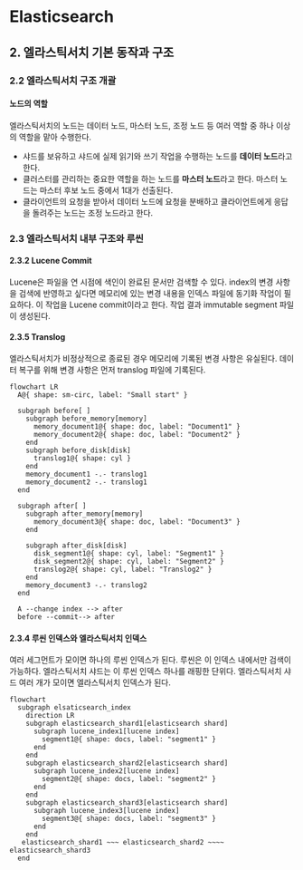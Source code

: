 # Elasticsearch

## 2. 엘라스틱서치 기본 동작과 구조

### 2.2 엘라스틱서치 구조 개괄

#### 노드의 역할  

엘라스틱서치의 노드는 데이터 노드, 마스터 노드, 조정 노드 등 여러 역할 중 하나 이상의 역할을 맡아 수행한다.

- 샤드를 보유하고 샤드에 실제 읽기와 쓰기 작업을 수행하는 노드를 **데이터 노드**라고 한다.
- 클러스터를 관리하는 중요한 역할을 하는 노드를 **마스터 노드**라고 한다. 마스터 노드는 마스터 후보 노드 중에서 1대가 선출된다.
- 클라이언트의 요청을 받아서 데이터 노드에 요청을 분배하고 클라이언트에게 응답을 돌려주는 노드는 조정 노드라고 한다.

### 2.3 엘라스틱서치 내부 구조와 루씬

#### 2.3.2 Lucene Commit

Lucene은 파일을 연 시점에 색인이 완료된 문서만 검색할 수 있다.
index의 변경 사항을 검색에 반영하고 싶다면 메모리에 있는 변경 내용을 인덱스 파일에 동기화 작업이 필요하다.
이 작업을 Lucene commit이라고 한다.
작업 결과 immutable segment 파일이 생성된다.

#### 2.3.5 Translog

엘라스틱서치가 비정상적으로 종료된 경우 메모리에 기록된 변경 사항은 유실된다.
데이터 복구를 위해 변경 사항은 먼저 translog 파일에 기록된다.

```mermaid
flowchart LR
  A@{ shape: sm-circ, label: "Small start" }
  
  subgraph before[ ]
    subgraph before_memory[memory]
      memory_document1@{ shape: doc, label: "Document1" }
      memory_document2@{ shape: doc, label: "Document2" }
    end
    subgraph before_disk[disk]
      translog1@{ shape: cyl }
    end
    memory_document1 -.- translog1
    memory_document2 -.- translog1
  end

  subgraph after[ ]
    subgraph after_memory[memory]
      memory_document3@{ shape: doc, label: "Document3" }
    end
        
    subgraph after_disk[disk]
      disk_segment1@{ shape: cyl, label: "Segment1" }
      disk_segment2@{ shape: cyl, label: "Segment2" }
      translog2@{ shape: cyl, label: "Translog2" }
    end
    memory_document3 -.- translog2
  end

  A --change index --> after
  before --commit--> after
```

#### 2.3.4 루씬 인덱스와 엘라스틱서치 인덱스

여러 세그먼트가 모이면 하나의 루씬 인덱스가 된다. 루씬은 이 인덱스 내에서만 검색이 가능하다.
엘라스틱서치 샤드는 이 루씬 인덱스 하나를 래핑한 단위다. 엘라스틱서치 샤드 여러 개가 모이면 엘라스틱서치 인덱스가 된다.

```mermaid
flowchart
  subgraph elsaticsearch_index
    direction LR  
    subgraph elasticsearch_shard1[elasticsearch shard]
      subgraph lucene_index1[lucene index]
        segment1@{ shape: docs, label: "segment1" }
      end
    end
    subgraph elasticsearch_shard2[elasticsearch shard]
      subgraph lucene_index2[lucene index]
        segment2@{ shape: docs, label: "segment2" }
      end
    end
    subgraph elasticsearch_shard3[elasticsearch shard]
      subgraph lucene_index3[lucene index]
        segment3@{ shape: docs, label: "segment3" }
      end
    end
   elasticsearch_shard1 ~~~ elasticsearch_shard2 ~~~~ elasticsearch_shard3
  end
```
